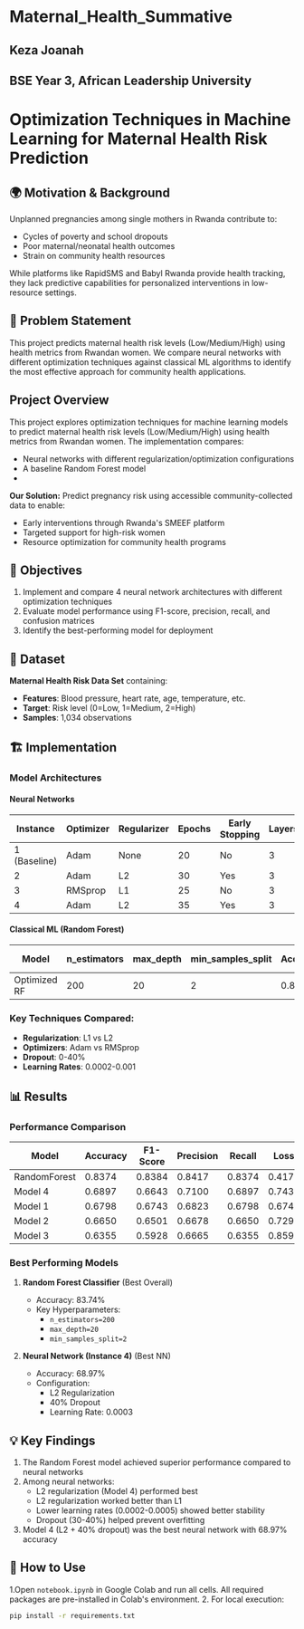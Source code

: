 # Maternal_Health_Summative
## Keza Joanah
## BSE Year 3, African Leadership University
# Optimization Techniques in Machine Learning for Maternal Health Risk Prediction

## 🌍 Motivation & Background
Unplanned pregnancies among single mothers in Rwanda contribute to:
- Cycles of poverty and school dropouts
- Poor maternal/neonatal health outcomes
- Strain on community health resources

While platforms like RapidSMS and Babyl Rwanda provide health tracking, they lack predictive capabilities for personalized interventions in low-resource settings.

## 📌 Problem Statement
This project predicts maternal health risk levels (Low/Medium/High) using health metrics from Rwandan women. We compare neural networks with different optimization techniques against classical ML algorithms to identify the most effective approach for community health applications.

## Project Overview
This project explores optimization techniques for machine learning models to predict maternal health risk levels (Low/Medium/High) using health metrics from Rwandan women. The implementation compares:
- Neural networks with different regularization/optimization configurations
- A baseline Random Forest model
- 
**Our Solution:**
Predict pregnancy risk using accessible community-collected data to enable:
- Early interventions through Rwanda's SMEEF platform
- Targeted support for high-risk women
- Resource optimization for community health programs
## 🎯 Objectives
1. Implement and compare 4 neural network architectures with different optimization techniques
2. Evaluate model performance using F1-score, precision, recall, and confusion matrices
3. Identify the best-performing model for deployment

## 📂 Dataset
**Maternal Health Risk Data Set** containing:
- **Features**: Blood pressure, heart rate, age, temperature, etc.
- **Target**: Risk level (0=Low, 1=Medium, 2=High)
- **Samples**: 1,034 observations

## 🏗️ Implementation

### Model Architectures

#### Neural Networks
| Instance | Optimizer | Regularizer | Epochs | Early Stopping | Layers | Learning Rate | Dropout | Accuracy | F1-Score | Precision | Recall |
|----------|-----------|-------------|--------|----------------|--------|---------------|---------|----------|----------|-----------|--------|
| 1 (Baseline) | Adam | None | 20 | No | 3 | 0.001 | 0% | 0.6798 | 0.6743 | 0.6823 | 0.6798 |
| 2 | Adam | L2 | 30 | Yes | 3 | 0.0005 | 30% | 0.6650 | 0.6501 | 0.6678 | 0.6650 |
| 3 | RMSprop | L1 | 25 | No | 3 | 0.0002 | 20% | 0.6355 | 0.5928 | 0.6665 | 0.6355 |
| 4 | Adam | L2 | 35 | Yes | 3 | 0.0003 | 40% | 0.6897 | 0.6643 | 0.7100 | 0.6897 |

#### Classical ML (Random Forest)
| Model | n_estimators | max_depth | min_samples_split | Accuracy | F1-Score | 
|-------|--------------|-----------|-------------------|----------|----------|
| Optimized RF | 200 | 20 | 2 | 0.8374 | 0.8384 |

### Key Techniques Compared:
- **Regularization**: L1 vs L2
- **Optimizers**: Adam vs RMSprop
- **Dropout**: 0-40%
- **Learning Rates**: 0.0002-0.001

## 📊 Results

### Performance Comparison
| Model | Accuracy | F1-Score | Precision | Recall | Loss |
|-------|----------|----------|-----------|--------|------|
| RandomForest | 0.8374 | 0.8384 | 0.8417 | 0.8374 | 0.4179 |
| Model 4 | 0.6897 | 0.6643 | 0.7100 | 0.6897 | 0.7436 |
| Model 1 | 0.6798 | 0.6743 | 0.6823 | 0.6798 | 0.6748 |
| Model 2 | 0.6650 | 0.6501 | 0.6678 | 0.6650 | 0.7292 |
| Model 3 | 0.6355 | 0.5928 | 0.6665 | 0.6355 | 0.8597 |

### Best Performing Models
1. **Random Forest Classifier** (Best Overall)
   - Accuracy: 83.74%
   - Key Hyperparameters: 
     - `n_estimators=200`
     - `max_depth=20`
     - `min_samples_split=2`

2. **Neural Network (Instance 4)** (Best NN)
   - Accuracy: 68.97%
   - Configuration:
     - L2 Regularization
     - 40% Dropout
     - Learning Rate: 0.0003

## 💡 Key Findings
1. The Random Forest model achieved superior performance compared to neural networks
2. Among neural networks:
   - L2 regularization (Model 4) performed best
   - L2 regularization worked better than L1
   - Lower learning rates (0.0002-0.0005) showed better stability
   - Dropout (30-40%) helped prevent overfitting
3. Model 4 (L2 + 40% dropout) was the best neural network with 68.97% accuracy

## 🚀 How to Use
1.Open `notebook.ipynb` in Google Colab and run all cells. All required packages are pre-installed in Colab's environment.
2. For local execution:
   ```bash
   pip install -r requirements.txt
